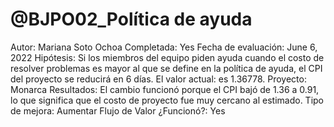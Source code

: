 # @BJPO02_Política de ayuda

Autor: Mariana Soto Ochoa
Completada: Yes
Fecha de evaluación: June 6, 2022
Hipótesis: Si los miembros del equipo piden ayuda cuando el costo de resolver problemas es mayor al que se define en la política de ayuda, el CPI del proyecto se reducirá en 6 días. El valor actual: es 1.36778.
Proyecto: Monarca
Resultados: El cambio funcionó porque el CPI bajó de 1.36 a 0.91, lo que significa que el costo de proyecto fue muy cercano al estimado.
Tipo de mejora: Aumentar Flujo de Valor
¿Funcionó?: Yes